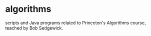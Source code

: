 # algorithms

scripts and Java programs related to Princeton's Algorithms course, teached by Bob Sedgewick.
